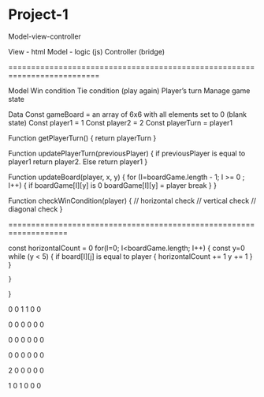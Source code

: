 # Project-1 

Model-view-controller

View - html
Model - logic (js)
Controller (bridge)

==========================================================================

Model
Win condition
Tie condition (play again)
Player’s turn
Manage game state

Data
Const gameBoard = an array of 6x6 with all elements set to 0 (blank state)
Const player1 = 1 
Const player2 = 2
Const playerTurn = player1

Function getPlayerTurn() {
 return playerTurn
}

Function updatePlayerTurn(previousPlayer) {
	if previousPlayer is equal to player1 return player2. Else  return player1
}

Function updateBoard(player, x, y) {
	for (I=boardGame.length - 1; I >= 0 ; I++) {
		if boardGame[I][y] is 0
			boardGame[I][y] = player
			break
	}
}

Function checkWinCondition(player) {
	// horizontal check
	// vertical check
	// diagonal check
}
	
===================================================================




const horizontalCount = 0
	for(I=0; I<boardGame.length; I++) {
		const y=0
		while (y < 5) {
			if board[I][j] is equal to player {
			horizontalCount += 1
			y += 1
		}
	}

	}
}




0  	0	1  	1 	0  	0


0  	0	0  	0	0  	0


0  	0	0  	0 	0  	0


0  	0	0  	0	0  	0


2  	0	0  	0	0  	0


1 	0	1  	0	0  	0
